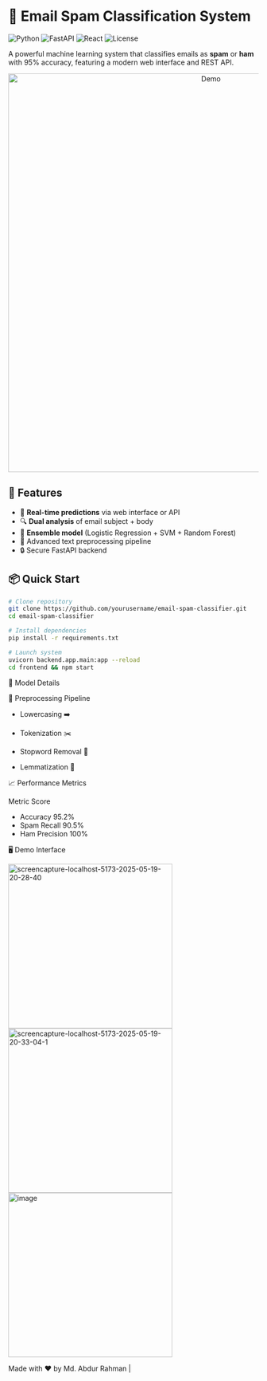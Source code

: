 # 📧 Email Spam Classification System

![Python](https://img.shields.io/badge/Python-3.10%2B-blue)
![FastAPI](https://img.shields.io/badge/FastAPI-0.78-green)
![React](https://img.shields.io/badge/React-18.2-lightblue)
![License](https://img.shields.io/badge/License-MIT-yellow)

A powerful machine learning system that classifies emails as **spam** or **ham** with 95% accuracy, featuring a modern web interface and REST API.

<div align="center">
  <img src="assets/demo.gif" alt="Demo" width="800">
</div>

## 🌟 Features

- 🚀 **Real-time predictions** via web interface or API
- 🔍 **Dual analysis** of email subject + body
- 🤖 **Ensemble model** (Logistic Regression + SVM + Random Forest)
- 🧹 Advanced text preprocessing pipeline
- 🔒 Secure FastAPI backend

## 📦 Quick Start

```bash
# Clone repository
git clone https://github.com/yourusername/email-spam-classifier.git
cd email-spam-classifier

# Install dependencies
pip install -r requirements.txt

# Launch system
uvicorn backend.app.main:app --reload
cd frontend && npm start
```
🧠 Model Details

🔧 Preprocessing Pipeline

- Lowercasing ➡️

- Tokenization ✂️

- Stopword Removal 🚫

- Lemmatization  🌿

📈 Performance Metrics

Metric	Score
- Accuracy	95.2%
- Spam Recall	90.5%
- Ham Precision	100%

🖥️ Demo Interface

<div display='flex'>
  <img src="https://i.ibb.co/v8tQ1FN/screencapture-localhost-5173-2025-05-19-20-28-40.png" alt="screencapture-localhost-5173-2025-05-19-20-28-40" width='330' hight='500' border="0">
  <img src="https://i.ibb.co/Kp46Xwxm/screencapture-localhost-5173-2025-05-19-20-33-04-1.png" alt="screencapture-localhost-5173-2025-05-19-20-33-04-1" width='330' hight='500' border="0">
  <img src="https://i.ibb.co/s92t5bBS/image.png" alt="image"  width='330' hight='500' border="0">
</div>

Made with ❤️ by Md. Abdur Rahman |
